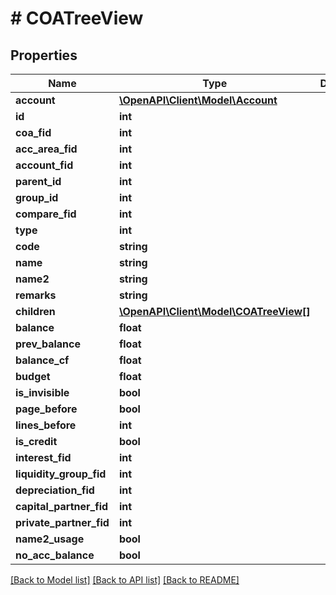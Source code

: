 # # COATreeView

## Properties

Name | Type | Description | Notes
------------ | ------------- | ------------- | -------------
**account** | [**\OpenAPI\Client\Model\Account**](Account.md) |  | [optional]
**id** | **int** |  | [optional]
**coa_fid** | **int** |  | [optional]
**acc_area_fid** | **int** |  | [optional]
**account_fid** | **int** |  | [optional]
**parent_id** | **int** |  | [optional]
**group_id** | **int** |  | [optional]
**compare_fid** | **int** |  | [optional]
**type** | **int** |  | [optional]
**code** | **string** |  | [optional]
**name** | **string** |  | [optional]
**name2** | **string** |  | [optional]
**remarks** | **string** |  | [optional]
**children** | [**\OpenAPI\Client\Model\COATreeView[]**](COATreeView.md) |  | [optional]
**balance** | **float** |  | [optional]
**prev_balance** | **float** |  | [optional]
**balance_cf** | **float** |  | [optional]
**budget** | **float** |  | [optional]
**is_invisible** | **bool** |  | [optional]
**page_before** | **bool** |  | [optional]
**lines_before** | **int** |  | [optional]
**is_credit** | **bool** |  | [optional]
**interest_fid** | **int** |  | [optional]
**liquidity_group_fid** | **int** |  | [optional]
**depreciation_fid** | **int** |  | [optional]
**capital_partner_fid** | **int** |  | [optional]
**private_partner_fid** | **int** |  | [optional]
**name2_usage** | **bool** |  | [optional]
**no_acc_balance** | **bool** |  | [optional]

[[Back to Model list]](../../README.md#models) [[Back to API list]](../../README.md#endpoints) [[Back to README]](../../README.md)

